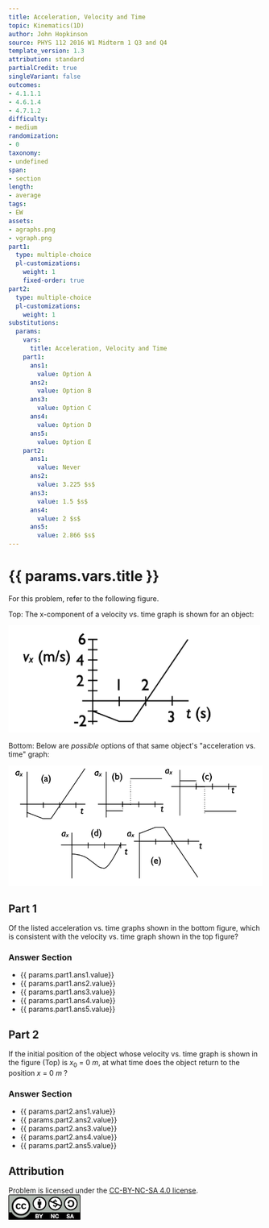 ```yaml
---
title: Acceleration, Velocity and Time
topic: Kinematics(1D)
author: John Hopkinson
source: PHYS 112 2016 W1 Midterm 1 Q3 and Q4
template_version: 1.3
attribution: standard
partialCredit: true
singleVariant: false
outcomes:
- 4.1.1.1
- 4.6.1.4
- 4.7.1.2
difficulty:
- medium
randomization:
- 0
taxonomy:
- undefined
span:
- section
length:
- average
tags:
- EW
assets:
- agraphs.png
- vgraph.png
part1:
  type: multiple-choice
  pl-customizations:
    weight: 1
    fixed-order: true
part2:
  type: multiple-choice
  pl-customizations:
    weight: 1
substitutions:
  params:
    vars:
      title: Acceleration, Velocity and Time
    part1:
      ans1:
        value: Option A
      ans2:
        value: Option B
      ans3:
        value: Option C
      ans4:
        value: Option D
      ans5:
        value: Option E
    part2:
      ans1:
        value: Never
      ans2:
        value: 3.225 $s$
      ans3:
        value: 1.5 $s$
      ans4:
        value: 2 $s$
      ans5:
        value: 2.866 $s$
---
```

# {{ params.vars.title }}
For this problem, refer to the following figure.

Top: The x-component of a velocity vs. time graph is shown for an object:

<img src="vgraph.png" alt= "The top graph is velocity vs time of an object where at t=0 the velocity is negative 1, from t=1 to t=1.5 the velocity is negative 2, at t=2 the velocity is 0. After t=2 the velocity continually increases." width = 500>

Bottom: Below are *possible* options of that same object's "acceleration vs. time" graph:

<img src="agraphs.png" alt="There are 5 graphs depicted below the velocity vs time graph. The 5 graphs depict acceleration vs time and are labelled A through E. Graph A is the same shape as the top graph. Graph B shows a negative acceleration from t=0 to t=1 and a positive acceleration from t=1.5 onwards. Graph C shows a positive acceleration from t=0 to t=1 and a negative acceleration from t=1.5 onwards. Graph D shows a negative acceleration curve that reaches the lowest at around t=2 and is 0 at t=3. Graph E shows increasing positive acceleration from t=0 to t=1, from t=1.5 and onwards the acceleration decreases." width=700>

## Part 1

Of the listed acceleration vs. time graphs shown in the bottom figure, which is consistent with the velocity vs. time graph shown in the top figure?

### Answer Section

- {{ params.part1.ans1.value}}
- {{ params.part1.ans2.value}}
- {{ params.part1.ans3.value}}
- {{ params.part1.ans4.value}}
- {{ params.part1.ans5.value}}

## Part 2

If the initial position of the object whose velocity vs. time graph is shown in the figure (Top) is $x_0$ = 0 $m$, at what time does the object return to the position $x$ = 0 $m$ ?

### Answer Section

- {{ params.part2.ans1.value}}
- {{ params.part2.ans2.value}}
- {{ params.part2.ans3.value}}
- {{ params.part2.ans4.value}}
- {{ params.part2.ans5.value}}

## Attribution

Problem is licensed under the [CC-BY-NC-SA 4.0 license](https://creativecommons.org/licenses/by-nc-sa/4.0/).<br> ![The Creative Commons 4.0 license requiring attribution-BY, non-commercial-NC, and share-alike-SA license.](https://raw.githubusercontent.com/firasm/bits/master/by-nc-sa.png)